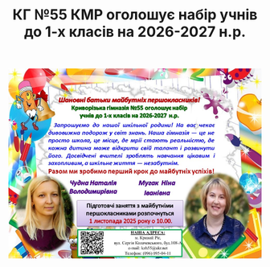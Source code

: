 ﻿---
title: КГ №55 КМР оголошує набір учнів до 1-х класів на 2026-2027 н.р.
pin: true
---

![](image.jpg)
